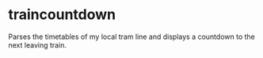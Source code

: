 # traincountdown
Parses the timetables of my local tram line and displays a countdown to the next leaving train.
